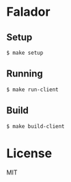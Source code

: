 # Falador


## Setup

	$ make setup

## Running

	$ make run-client

## Build

	$ make build-client

# License

MIT
